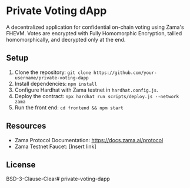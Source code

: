 # Private Voting dApp

A decentralized application for confidential on-chain voting using Zama's FHEVM. Votes are encrypted with Fully Homomorphic Encryption, tallied homomorphically, and decrypted only at the end.

## Setup
1. Clone the repository: `git clone https://github.com/your-username/private-voting-dapp`
2. Install dependencies: `npm install`
3. Configure Hardhat with Zama testnet in `hardhat.config.js`.
4. Deploy the contract: `npx hardhat run scripts/deploy.js --network zama`
5. Run the front end: `cd frontend && npm start`

## Resources
- Zama Protocol Documentation: https://docs.zama.ai/protocol
- Zama Testnet Faucet: [Insert link]

## License
BSD-3-Clause-Clear# private-voting-dapp
